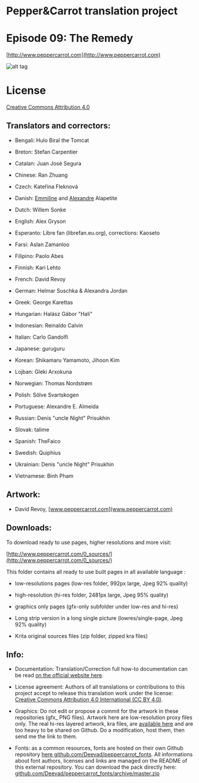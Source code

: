 ﻿# Pepper&Carrot translation project
# Episode 09: The Remedy


[http://www.peppercarrot.com](http://www.peppercarrot.com)

![alt tag](gfx_Pepper-and-Carrot_by-David-Revoy_E09.png)


License
=======

[Creative Commons Attribution 4.0](https://creativecommons.org/licenses/by/4.0/)

## Translators and correctors:

* Bengali: Hulo Biral the Tomcat

* Breton: Stefan Carpentier

* Catalan: Juan José Segura

* Chinese: Ran Zhuang

* Czech: Kateřina Fleknová

* Danish: [Emmiline](https://github.com/Emmilinette) and [Alexandre](https://github.com/Alkarex) Alapetite

* Dutch: Willem Sonke

* English: Alex Gryson

* Esperanto: Libre fan (librefan.eu.org), corrections: Kaoseto

* Farsi: Aslan Zamanloo

* Filipino: Paolo Abes

* Finnish: Kari Lehto

* French: David Revoy

* German: Helmar Suschka & Alexandra Jordan

* Greek: George Karettas

* Hungarian: Halász Gábor "Hali"

* Indonesian: Reinaldo Calvin

* Italian: Carlo Gandolfi

* Japanese: guruguru

* Korean: Shikamaru Yamamoto, Jihoon Kim

* Lojban: Gleki Arxokuna

* Norwegian: Thomas Nordstrøm

* Polish: Sölve Svartskogen

* Portuguese: Alexandre E. Almeida

* Russian: Denis "uncle Night" Prisukhin

* Slovak: talime

* Spanish: TheFaico

* Swedish: Quiphius

* Ukrainian: Denis "uncle Night" Prisukhin

* Vietnamese: Binh Pham


## Artwork:

* David Revoy, [www.peppercarrot.com](www.peppercarrot.com)


## Downloads:

To download ready to use pages, higher resolutions and more visit:

[http://www.peppercarrot.com/0_sources/](http://www.peppercarrot.com/0_sources/)


This folder contains all ready to use built pages in all available language :

* low-resolutions pages (low-res folder, 992px large, Jpeg 92% quality)

* high-resolution (hi-res folder, 2481px large, Jpeg 95% quality)

* graphics only pages (gfx-only subfolder under low-res and hi-res)

* Long strip version in a long single picture (lowres/single-page, Jpeg 92% quality)

* Krita original sources files (zip folder, zipped kra files) 


## Info:

- Documentation: Translation/Correction full how-to documentation can be read [on the official website here](http://www.peppercarrot.com/fr/article267/how-to-add-a-translation-or-a-correction).

- License agreement: Authors of all translations or contributions to this project accept to release this translation work under the license: [Creative Commons Attribution 4.0 International (CC BY 4.0)](https://creativecommons.org/licenses/by/4.0/).

- Graphics: Do not edit or propose a commit for the artwork in these repositories (gfx_ PNG files). Artwork here are low-resolution proxy files only. The real hi-res layered artwork, kra files, are [available here](http://www.peppercarrot.com/en/static6/sources) and are too heavy to be shared on Github. Do a modification, host them, then send me the link to them.

- Fonts: as a common resources, fonts are hosted on their own Github repository [here  github.com/Deevad/peppercarrot_fonts](https://github.com/Deevad/peppercarrot_fonts). All informations about font authors, licenses and links are managed on the README of this external repository. You can download the pack directly here: [github.com/Deevad/peppercarrot_fonts/archive/master.zip](https://github.com/Deevad/peppercarrot_fonts/archive/master.zip)
